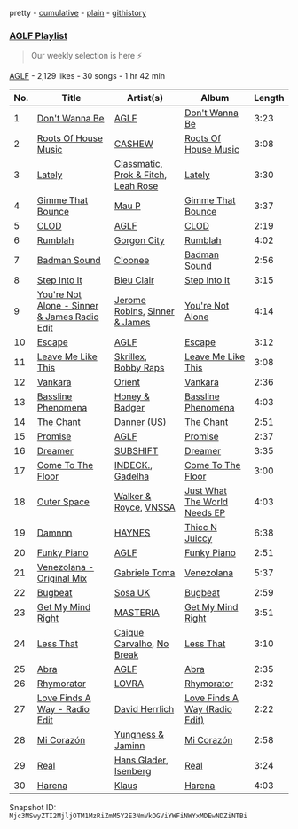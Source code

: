 pretty - [cumulative](/playlists/cumulative/3g2x83PnE4udquzQctBOSF.md) - [plain](/playlists/plain/3g2x83PnE4udquzQctBOSF) - [githistory](https://github.githistory.xyz/mackorone/spotify-playlist-archive/blob/main/playlists/plain/3g2x83PnE4udquzQctBOSF)

### [AGLF Playlist](https://open.spotify.com/playlist/3g2x83PnE4udquzQctBOSF)

> Our weekly selection is here ⚡️

[AGLF](https://open.spotify.com/user/due850omgu70ns7dyg7n7jf12) - 2,129 likes - 30 songs - 1 hr 42 min

| No. | Title | Artist(s) | Album | Length |
|---|---|---|---|---|
| 1 | [Don't Wanna Be](https://open.spotify.com/track/2btIgqM1ddLW5hZBaZJw0W) | [AGLF](https://open.spotify.com/artist/6xGwO3Ev8tb2hk8J5N9OdG) | [Don't Wanna Be](https://open.spotify.com/album/6BFJ3bHMNMVxLxYmvi3mwh) | 3:23 |
| 2 | [Roots Of House Music](https://open.spotify.com/track/0yFuwfNxXHerJmBEtMPzyS) | [CASHEW](https://open.spotify.com/artist/15ouNMI0IA7d45Tez6JbRw) | [Roots Of House Music](https://open.spotify.com/album/5cTGR5XmPnc60KJm6H0PyG) | 3:08 |
| 3 | [Lately](https://open.spotify.com/track/63uUbh2wl4FYvzLdOKJ8nq) | [Classmatic](https://open.spotify.com/artist/2vOQkFQDXp4QV77pnlet6m), [Prok & Fitch](https://open.spotify.com/artist/62akbR2hpk0ArA98zOYNys), [Leah Rose](https://open.spotify.com/artist/7JB5It5zOFEGkYJKipsBZj) | [Lately](https://open.spotify.com/album/63Zj3oMRhWuzAHcV6bhdxS) | 3:30 |
| 4 | [Gimme That Bounce](https://open.spotify.com/track/7jURkEKDVEm9sHueqUX0ko) | [Mau P](https://open.spotify.com/artist/0w1sbtZVQoK6GzV4A4OkCv) | [Gimme That Bounce](https://open.spotify.com/album/1aCIYDZTw34CIRq8Vr1VQv) | 3:37 |
| 5 | [CLOD](https://open.spotify.com/track/0TWVLP8GandBcmFzuHD4iv) | [AGLF](https://open.spotify.com/artist/6xGwO3Ev8tb2hk8J5N9OdG) | [CLOD](https://open.spotify.com/album/0kVpJtY2EYon2C3IMAXwwU) | 2:19 |
| 6 | [Rumblah](https://open.spotify.com/track/4ZhbD69otaeNjjChA9h8qv) | [Gorgon City](https://open.spotify.com/artist/4VNQWV2y1E97Eqo2D5UTjx) | [Rumblah](https://open.spotify.com/album/2UnbY5sd4QS7mHAE2J3YYv) | 4:02 |
| 7 | [Badman Sound](https://open.spotify.com/track/7FcxEutyfHTCKlN2MltRAh) | [Cloonee](https://open.spotify.com/artist/7MdlXmq2HViAJWo9cf30sR) | [Badman Sound](https://open.spotify.com/album/7lkg1Kbn6G00QskjBlEVsR) | 2:56 |
| 8 | [Step Into It](https://open.spotify.com/track/533T9iIMBhmRXcKVH48CxO) | [Bleu Clair](https://open.spotify.com/artist/7kA4sEagpoNK91I7wr9tYr) | [Step Into It](https://open.spotify.com/album/3beTqABOznAfcdIZraOboj) | 3:15 |
| 9 | [You're Not Alone \- Sinner & James Radio Edit](https://open.spotify.com/track/7A7XNiQSeL58ejbuJNflzE) | [Jerome Robins](https://open.spotify.com/artist/56Ci0Hx4pIlkTsNVhI3EQW), [Sinner & James](https://open.spotify.com/artist/6qUhtt7sgKShRCw2FiTrX2) | [You're Not Alone](https://open.spotify.com/album/7imt6YSRHWhpP0FfKorKXY) | 4:14 |
| 10 | [Escape](https://open.spotify.com/track/1H3rFP8VEwng3ksIiWOaqi) | [AGLF](https://open.spotify.com/artist/6xGwO3Ev8tb2hk8J5N9OdG) | [Escape](https://open.spotify.com/album/445kF1rP1Ee5HjS7hA1xGG) | 3:12 |
| 11 | [Leave Me Like This](https://open.spotify.com/track/7vzWtCVhEKDmDkMmT3AiUL) | [Skrillex](https://open.spotify.com/artist/5he5w2lnU9x7JFhnwcekXX), [Bobby Raps](https://open.spotify.com/artist/22g86cix6LCeLMbu3m91Wo) | [Leave Me Like This](https://open.spotify.com/album/2U5XHV8AMBojtjxB6AWP6U) | 3:08 |
| 12 | [Vankara](https://open.spotify.com/track/6RtjeiSNc8aS1t7jB7A60k) | [Orient](https://open.spotify.com/artist/5J9PVF5TuLRuTujc8w5EXJ) | [Vankara](https://open.spotify.com/album/0iEDRaHlD05PL0CgXQQb86) | 2:36 |
| 13 | [Bassline Phenomena](https://open.spotify.com/track/4Bt3hOOoxEzjOM3crYro4O) | [Honey & Badger](https://open.spotify.com/artist/5R5qNSYFn04J9jF8UnmYbK) | [Bassline Phenomena](https://open.spotify.com/album/64fSyVklb0r3Xn0EuezI8A) | 4:03 |
| 14 | [The Chant](https://open.spotify.com/track/5YgEBkuwbKpSU14XiVkG59) | [Danner \(US\)](https://open.spotify.com/artist/3AuIQd8biRyI5g4FiwO8AI) | [The Chant](https://open.spotify.com/album/5y0nLRNNz8vBAHueIu6gsx) | 2:51 |
| 15 | [Promise](https://open.spotify.com/track/6bUZWGb0T87wJ2ZPyz0UfC) | [AGLF](https://open.spotify.com/artist/6xGwO3Ev8tb2hk8J5N9OdG) | [Promise](https://open.spotify.com/album/5WUts3vG3zcXW0KqK2KnGK) | 2:37 |
| 16 | [Dreamer](https://open.spotify.com/track/47SEt8Ftu5Vm69yRoFUDXr) | [SUBSHIFT](https://open.spotify.com/artist/6oj23vhIuGx4bOqVmQ9oOo) | [Dreamer](https://open.spotify.com/album/60DNwMVgnq9J3dV0yC0LcQ) | 3:35 |
| 17 | [Come To The Floor](https://open.spotify.com/track/7gcxKyJ1IaAT8YxDB6xioU) | [INDECK.](https://open.spotify.com/artist/0vkZ3GrLFGOe2rANGmmaYY), [Gadelha](https://open.spotify.com/artist/5XaHVa9jDH2whq7OBfzmmI) | [Come To The Floor](https://open.spotify.com/album/41ZyOyV6qzyWjyYhJXz0If) | 3:00 |
| 18 | [Outer Space](https://open.spotify.com/track/4acZoDcg5neM4mAtVsTQSK) | [Walker & Royce](https://open.spotify.com/artist/1lAwVq9MxNJkB0dEY6xNoV), [VNSSA](https://open.spotify.com/artist/6fjbZ7zQBYEy3kvB5JL5PM) | [Just What The World Needs EP](https://open.spotify.com/album/6Ke2WaFMVNJZviMEJvYoPX) | 4:03 |
| 19 | [Damnnn](https://open.spotify.com/track/2CH0ixni5BrCNceFTrIw8B) | [HAYNES](https://open.spotify.com/artist/0WZl1y6QbVezqTc2EqDHr4) | [Thicc N Juiccy](https://open.spotify.com/album/7dNRzgnt2UdVBW9GhxkkmZ) | 6:38 |
| 20 | [Funky Piano](https://open.spotify.com/track/37SfQh73wu3wmOV3jOn2VJ) | [AGLF](https://open.spotify.com/artist/6xGwO3Ev8tb2hk8J5N9OdG) | [Funky Piano](https://open.spotify.com/album/68tmrWsO43Ux4OVnl3PGn3) | 2:51 |
| 21 | [Venezolana \- Original Mix](https://open.spotify.com/track/0bQlyeYdCvnimXDoL8XB6d) | [Gabriele Toma](https://open.spotify.com/artist/3Eylw4P4DCGqXcQZ4b8Fon) | [Venezolana](https://open.spotify.com/album/3lStdA5SbysTqa6Sqcxofs) | 5:37 |
| 22 | [Bugbeat](https://open.spotify.com/track/7ukIYN8wvyAIpPAEU5nCbK) | [Sosa UK](https://open.spotify.com/artist/3JlN0MeWVJq0vjvsvWCRZ5) | [Bugbeat](https://open.spotify.com/album/0BqdtICrtwzq8DMf7NXATV) | 2:59 |
| 23 | [Get My Mind Right](https://open.spotify.com/track/5vDBcy4bP6ZyECZYwziFWJ) | [MASTERIA](https://open.spotify.com/artist/1cI5bP7j48xbopq0T3PRZO) | [Get My Mind Right](https://open.spotify.com/album/0axqQkX4vj2RegEqoZ13q2) | 3:51 |
| 24 | [Less That](https://open.spotify.com/track/7zCsBTEeeaB1QAJK2R728d) | [Caique Carvalho](https://open.spotify.com/artist/1W9pJsla05m0YLC25BaPzW), [No Break](https://open.spotify.com/artist/4mZ0SNrLR1DPVB86E8iLqQ) | [Less That](https://open.spotify.com/album/4R7gY27TiEhuGPNO5wJknN) | 3:10 |
| 25 | [Abra](https://open.spotify.com/track/4DB4uMofaOI0tejIe26XGI) | [AGLF](https://open.spotify.com/artist/6xGwO3Ev8tb2hk8J5N9OdG) | [Abra](https://open.spotify.com/album/73QJDc0XOLeUvA0ZbpoaHH) | 2:35 |
| 26 | [Rhymorator](https://open.spotify.com/track/2pezonC6ZUfm8DFLErkPcy) | [LOVRA](https://open.spotify.com/artist/4fIPBdK4awAR1W14u3v1J5) | [Rhymorator](https://open.spotify.com/album/6Cppfglc6q5FvoEtX8qIjW) | 2:32 |
| 27 | [Love Finds A Way \- Radio Edit](https://open.spotify.com/track/6FLpYaVGuq1CFgU6sd3iuj) | [David Herrlich](https://open.spotify.com/artist/62k0c1WajfOGpgzjmVHpKj) | [Love Finds A Way \(Radio Edit\)](https://open.spotify.com/album/1B7YW1Y5VSXDdIIagVOSy7) | 2:22 |
| 28 | [Mi Corazón](https://open.spotify.com/track/25h246vto9gTVE2mCEY69q) | [Yungness & Jaminn](https://open.spotify.com/artist/2W0LCDXmrMO7acenLvkxyR) | [Mi Corazón](https://open.spotify.com/album/7Du2rNorPcljURWbm22rkp) | 2:58 |
| 29 | [Real](https://open.spotify.com/track/0sHxBKvOOrPfCfBZjOIbkN) | [Hans Glader](https://open.spotify.com/artist/2xncrpOGGRImOgiWmbAPZG), [Isenberg](https://open.spotify.com/artist/753xxcDfgqoyWJTs55HCal) | [Real](https://open.spotify.com/album/1S3kgoT0prKVmnoX18HZRk) | 3:24 |
| 30 | [Harena](https://open.spotify.com/track/0onJP8HWjDuN7B9RuEkth3) | [Klaus](https://open.spotify.com/artist/0TtgAlKNutf5UgUpo6z3wT) | [Harena](https://open.spotify.com/album/2iWOKP3PFsJho5vaRV1Acp) | 4:03 |

Snapshot ID: `Mjc3MSwyZTI2MjljOTM1MzRiZmM5Y2E3NmVkOGViYWFiNWYxMDEwNDZiNTBi`
